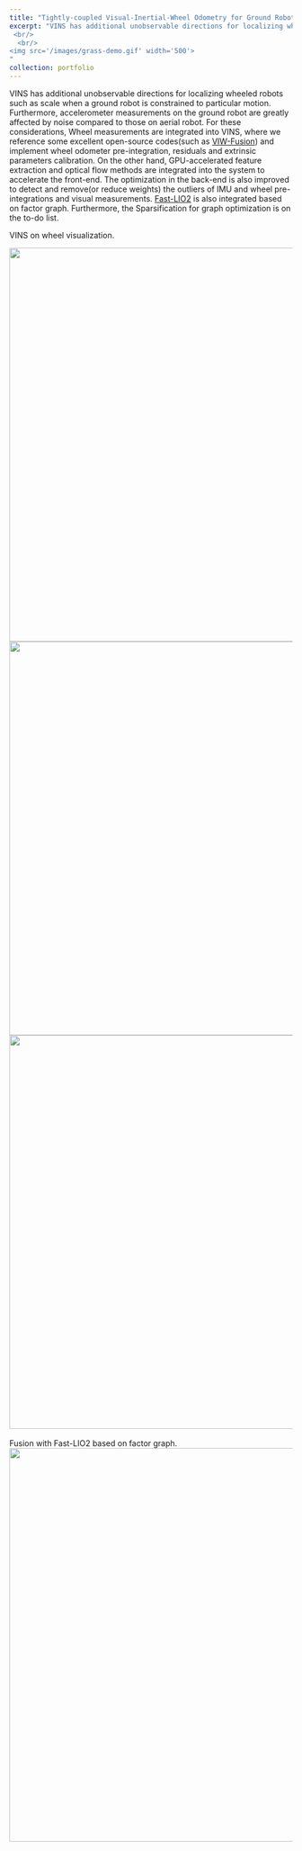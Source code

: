 ```yaml
---
title: "Tightly-coupled Visual-Inertial-Wheel Odometry for Ground Robot"
excerpt: "VINS has additional unobservable directions for localizing wheeled robots such as scale when a ground robot is constrained to particular motion. Furthermore, accelerometer measurements on the ground robot are greatly affected by noise compared to those on aerial robot. For these considerations, Wheel measurements are integrated into VINS, where we reference some excellent open-source codes(such as [VIW-Fusion](https://github.com/TouchDeeper/VIW-Fusion/)) and implement wheel odometer pre-integration, residuals and extrinsic parameters calibration. On the other hand, GPU-accelerated feature extraction and optical flow methods are integrated into the system to accelerate the front-end. The optimization in the back-end is also improved to detect and remove(or reduce weights) the outliers of IMU and wheel pre-integrations and visual measurements. [Fast-LIO2](https://github.com/hku-mars/FAST_LIO) is also integrated based on factor graph. Furthermore, the Sparsification for graph optimization is on the to-do list.
 <br/>
  <br/>
<img src='/images/grass-demo.gif' width='500'>
"
collection: portfolio
---
```


VINS has additional unobservable directions for localizing wheeled robots such as scale when a ground robot is constrained to particular motion. Furthermore, accelerometer measurements on the ground robot are greatly affected by noise compared to those on aerial robot. For these considerations, Wheel measurements are integrated into VINS, where we reference some excellent open-source codes(such as [VIW-Fusion](https://github.com/TouchDeeper/VIW-Fusion/)) and implement wheel odometer pre-integration, residuals and extrinsic parameters calibration. On the other hand, GPU-accelerated feature extraction and optical flow methods are integrated into the system to accelerate the front-end. The optimization in the back-end is also improved to detect and remove(or reduce weights) the outliers of IMU and wheel pre-integrations and visual measurements. [Fast-LIO2](https://github.com/hku-mars/FAST_LIO) is also integrated based on factor graph. Furthermore, the Sparsification for graph optimization is on the to-do list.

 VINS on wheel visualization.
 <div align=center >
     <img src="/images/viw.gif" width="700"/>
 </div>
 <div align=center >
     <img src="/images/grass-demo.gif" width="700"/>
 </div>
 <div align=center >
     <img src="/images/grass-shadow.gif" width="700"/>
 </div>
 <br/>
 Fusion with Fast-LIO2 based on factor graph.
 <div align=center >
     <img src="/images/lviw.gif" width="700"/>
 </div>